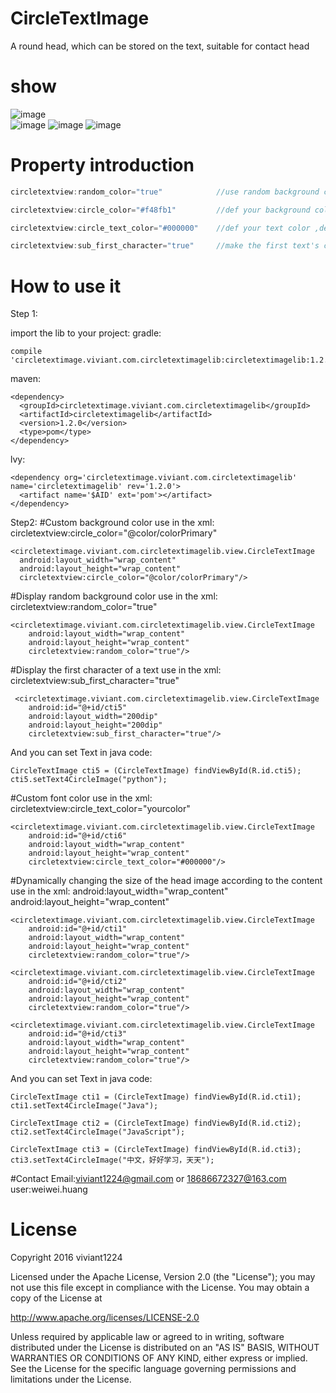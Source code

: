 # CircleTextImage

A round head, which can be stored on the text, suitable for contact head

# show
![image](https://github.com/viviant1224/CircleTextImage/blob/master/ShowcircleTextImage.gif)
<br/> 
![image](https://github.com/viviant1224/CircleTextImage/blob/master/PIC1.png)
![image](https://github.com/viviant1224/CircleTextImage/blob/master/PIC2.png)
![image](https://github.com/viviant1224/CircleTextImage/blob/master/PIC3.png)

# Property introduction
```Java
circletextview:random_color="true"            //use random background color, default is not use,false is not use

circletextview:circle_color="#f48fb1"         //def your background color,default color is red

circletextview:circle_text_color="#000000"    //def your text color ,default color is white

circletextview:sub_first_character="true"     //make the first text's character to show in the image, default is show all text.

```



# How to use it
Step 1:

import the lib to your project:
gradle:
```
compile 'circletextimage.viviant.com.circletextimagelib:circletextimagelib:1.2.0'
```
maven:
```
<dependency>
  <groupId>circletextimage.viviant.com.circletextimagelib</groupId>
  <artifactId>circletextimagelib</artifactId>
  <version>1.2.0</version>
  <type>pom</type>
</dependency>
```
lvy:
```
<dependency org='circletextimage.viviant.com.circletextimagelib' name='circletextimagelib' rev='1.2.0'>
  <artifact name='$AID' ext='pom'></artifact>
</dependency>
```

Step2:
#Custom background color
use in the xml:
circletextview:circle_color="@color/colorPrimary"
```
<circletextimage.viviant.com.circletextimagelib.view.CircleTextImage
  android:layout_width="wrap_content"
  android:layout_height="wrap_content"
  circletextview:circle_color="@color/colorPrimary"/>
```
#Display random background color
use in the xml:
circletextview:random_color="true"
```
<circletextimage.viviant.com.circletextimagelib.view.CircleTextImage
    android:layout_width="wrap_content"
    android:layout_height="wrap_content"
    circletextview:random_color="true"/>
```
#Display the first character of a text
use in the xml:
circletextview:sub_first_character="true"
```
 <circletextimage.viviant.com.circletextimagelib.view.CircleTextImage
    android:id="@+id/cti5"
    android:layout_width="200dip"
    android:layout_height="200dip"
    circletextview:sub_first_character="true"/>
```
And you can set Text in java code:

```
CircleTextImage cti5 = (CircleTextImage) findViewById(R.id.cti5);
cti5.setText4CircleImage("python");
```

#Custom font color
use in the xml:
circletextview:circle_text_color="yourcolor"
```
<circletextimage.viviant.com.circletextimagelib.view.CircleTextImage
    android:id="@+id/cti6"
    android:layout_width="wrap_content"
    android:layout_height="wrap_content"
    circletextview:circle_text_color="#000000"/>
```

#Dynamically changing the size of the head image according to the content
use in the xml:
android:layout_width="wrap_content"
android:layout_height="wrap_content"
```
<circletextimage.viviant.com.circletextimagelib.view.CircleTextImage
    android:id="@+id/cti1"
    android:layout_width="wrap_content"
    android:layout_height="wrap_content"
    circletextview:random_color="true"/>
        
<circletextimage.viviant.com.circletextimagelib.view.CircleTextImage
    android:id="@+id/cti2"
    android:layout_width="wrap_content"
    android:layout_height="wrap_content"
    circletextview:random_color="true"/>

<circletextimage.viviant.com.circletextimagelib.view.CircleTextImage
    android:id="@+id/cti3"
    android:layout_width="wrap_content"
    android:layout_height="wrap_content"
    circletextview:random_color="true"/>
```
And you can set Text in java code:

```
CircleTextImage cti1 = (CircleTextImage) findViewById(R.id.cti1);
cti1.setText4CircleImage("Java");

CircleTextImage cti2 = (CircleTextImage) findViewById(R.id.cti2);
cti2.setText4CircleImage("JavaScript");

CircleTextImage cti3 = (CircleTextImage) findViewById(R.id.cti3);
cti3.setText4CircleImage("中文，好好学习，天天");
```



#Contact
Email:viviant1224@gmail.com   or 18686672327@163.com
user:weiwei.huang


# License

Copyright 2016 viviant1224

Licensed under the Apache License, Version 2.0 (the "License");
you may not use this file except in compliance with the License.
You may obtain a copy of the License at

   http://www.apache.org/licenses/LICENSE-2.0

Unless required by applicable law or agreed to in writing, software
distributed under the License is distributed on an "AS IS" BASIS,
WITHOUT WARRANTIES OR CONDITIONS OF ANY KIND, either express or implied.
See the License for the specific language governing permissions and
limitations under the License.
